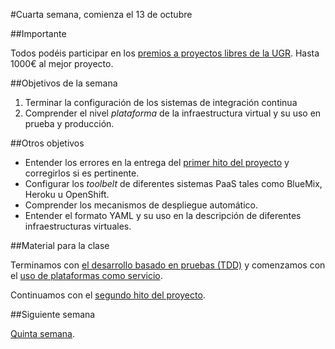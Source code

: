 #Cuarta semana, comienza el 13 de octubre

##Importante

Todos podéis participar en los [premios a proyectos libres de la UGR](http://osl.ugr.es/bases-de-los-premios-a-proyectos-libres-de-la-ugr/). Hasta 1000€ al mejor proyecto. 

##Objetivos de la semana

1. Terminar la configuración de los sistemas de integración continua
2. Comprender el nivel *plataforma* de la infraestructura virtual y su uso en prueba y producción.

##Otros objetivos

* Entender los errores en la entrega del
  [primer hito del proyecto](http://jj.github.io/IV/documentos/practicas/1.Infraestructura)
  y corregirlos si es pertinente.
* Configurar los *toolbelt* de diferentes sistemas PaaS tales como BlueMix, Heroku u OpenShift.
* Comprender los mecanismos de despliegue automático.
* Entender el formato YAML y su uso en la descripción de diferentes infraestructuras virtuales. 


##Material para la clase

Terminamos con
[el desarrollo basado en pruebas (TDD)](http://jj.github.io/IV/documentos/temas/Desarrollo_basado_en_pruebas)
y comenzamos con el
[uso de plataformas como servicio](http://jj.github.io/IV/documentos/temas/PaaS). 

Continuamos con el [segundo hito del proyecto](https://github.com/JJ/IV/blob/master/documentos/practicas/2.CI.md). 

##Siguiente semana

[Quinta semana](5-semana.md).


